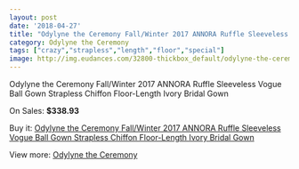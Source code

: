 ```yaml
---
layout: post
date: '2018-04-27'
title: "Odylyne the Ceremony Fall/Winter 2017 ANNORA Ruffle Sleeveless Vogue Ball Gown Strapless Chiffon Floor-Length Ivory Bridal Gown"
category: Odylyne the Ceremony
tags: ["crazy","strapless","length","floor","special"]
image: http://img.eudances.com/32800-thickbox_default/odylyne-the-ceremony-fall-winter-2017-annora-ruffle-sleeveless-vogue-ball-gown-strapless-chiffon-floor-length-ivory-bridal-gown.jpg
---
```

Odylyne the Ceremony Fall/Winter 2017 ANNORA Ruffle Sleeveless Vogue Ball Gown Strapless Chiffon Floor-Length Ivory Bridal Gown

On Sales: **$338.93**
<a href="https://www.eudances.com/en/odylyne-the-ceremony/10130-odylyne-the-ceremony-fall-winter-2017-annora-ruffle-sleeveless-vogue-ball-gown-strapless-chiffon-floor-length-ivory-bridal-gown.html"><amp-img layout="responsive" width="600" height="600" src="//img.eudances.com/32800-thickbox_default/odylyne-the-ceremony-fall-winter-2017-annora-ruffle-sleeveless-vogue-ball-gown-strapless-chiffon-floor-length-ivory-bridal-gown.jpg" alt="Odylyne the Ceremony Fall/Winter 2017 ANNORA Ruffle Sleeveless Vogue Ball Gown Strapless Chiffon Floor-Length Ivory Bridal Gown 0" /></a>
<a href="https://www.eudances.com/en/odylyne-the-ceremony/10130-odylyne-the-ceremony-fall-winter-2017-annora-ruffle-sleeveless-vogue-ball-gown-strapless-chiffon-floor-length-ivory-bridal-gown.html"><amp-img layout="responsive" width="600" height="600" src="//img.eudances.com/32803-thickbox_default/odylyne-the-ceremony-fall-winter-2017-annora-ruffle-sleeveless-vogue-ball-gown-strapless-chiffon-floor-length-ivory-bridal-gown.jpg" alt="Odylyne the Ceremony Fall/Winter 2017 ANNORA Ruffle Sleeveless Vogue Ball Gown Strapless Chiffon Floor-Length Ivory Bridal Gown 1" /></a>
<a href="https://www.eudances.com/en/odylyne-the-ceremony/10130-odylyne-the-ceremony-fall-winter-2017-annora-ruffle-sleeveless-vogue-ball-gown-strapless-chiffon-floor-length-ivory-bridal-gown.html"><amp-img layout="responsive" width="600" height="600" src="//img.eudances.com/32802-thickbox_default/odylyne-the-ceremony-fall-winter-2017-annora-ruffle-sleeveless-vogue-ball-gown-strapless-chiffon-floor-length-ivory-bridal-gown.jpg" alt="Odylyne the Ceremony Fall/Winter 2017 ANNORA Ruffle Sleeveless Vogue Ball Gown Strapless Chiffon Floor-Length Ivory Bridal Gown 2" /></a>
<a href="https://www.eudances.com/en/odylyne-the-ceremony/10130-odylyne-the-ceremony-fall-winter-2017-annora-ruffle-sleeveless-vogue-ball-gown-strapless-chiffon-floor-length-ivory-bridal-gown.html"><amp-img layout="responsive" width="600" height="600" src="//img.eudances.com/32801-thickbox_default/odylyne-the-ceremony-fall-winter-2017-annora-ruffle-sleeveless-vogue-ball-gown-strapless-chiffon-floor-length-ivory-bridal-gown.jpg" alt="Odylyne the Ceremony Fall/Winter 2017 ANNORA Ruffle Sleeveless Vogue Ball Gown Strapless Chiffon Floor-Length Ivory Bridal Gown 3" /></a>

Buy it: [Odylyne the Ceremony Fall/Winter 2017 ANNORA Ruffle Sleeveless Vogue Ball Gown Strapless Chiffon Floor-Length Ivory Bridal Gown](https://www.eudances.com/en/odylyne-the-ceremony/10130-odylyne-the-ceremony-fall-winter-2017-annora-ruffle-sleeveless-vogue-ball-gown-strapless-chiffon-floor-length-ivory-bridal-gown.html "Odylyne the Ceremony Fall/Winter 2017 ANNORA Ruffle Sleeveless Vogue Ball Gown Strapless Chiffon Floor-Length Ivory Bridal Gown")

View more: [Odylyne the Ceremony](https://www.eudances.com/en/160-odylyne-the-ceremony "Odylyne the Ceremony")